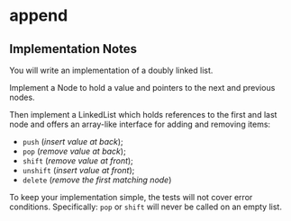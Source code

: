# append

## Implementation Notes

You will write an implementation of a doubly linked list.

Implement a Node to hold a value and pointers to the next and previous nodes.

Then implement a LinkedList which holds references to the first and last node and offers an array-like interface for adding and removing items:

- `push` (*insert value at back*);
- `pop` (*remove value at back*);
- `shift` (*remove value at front*);
- `unshift` (*insert value at front*);
- `delete` (*remove the first matching node*)

To keep your implementation simple, the tests will not cover error conditions.
Specifically: `pop` or `shift` will never be called on an empty list.
